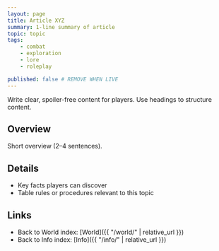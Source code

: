 ```yaml
---
layout: page
title: Article XYZ
summary: 1-line summary of article
topic: topic
tags:
    - combat
    - exploration
    - lore
    - roleplay

published: false # REMOVE WHEN LIVE
---
```


Write clear, spoiler-free content for players. Use headings to structure content.

## Overview

Short overview (2–4 sentences).

## Details

- Key facts players can discover
- Table rules or procedures relevant to this topic

## Links

- Back to World index: [World]({{ "/world/" | relative_url }})
- Back to Info index: [Info]({{ "/info/" | relative_url }})
